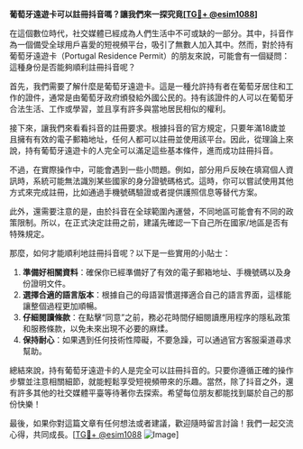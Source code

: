 **葡萄牙遠遊卡可以註冊抖音嗎？讓我們來一探究竟[[TG💪+ @esim1088](https://t.me/s/esim1088)]**

在這個數位時代，社交媒體已經成為人們生活中不可或缺的一部分。其中，抖音作為一個備受全球用戶喜愛的短視頻平台，吸引了無數人加入其中。然而，對於持有葡萄牙遠遊卡（Portugal Residence Permit）的朋友來說，可能會有一個疑問：這種身份是否能夠順利註冊抖音呢？

首先，我們需要了解什麼是葡萄牙遠遊卡。這是一種允許持有者在葡萄牙居住和工作的證件，通常是由葡萄牙政府頒發給外國公民的。持有該證件的人可以在葡萄牙合法生活、工作或學習，並且享有許多與當地居民相似的權利。

接下來，讓我們來看看抖音的註冊要求。根據抖音的官方規定，只要年滿18歲並且擁有有效的電子郵箱地址，任何人都可以註冊並使用該平台。因此，從理論上來說，持有葡萄牙遠遊卡的人完全可以滿足這些基本條件，進而成功註冊抖音。

不過，在實際操作中，可能會遇到一些小問題。例如，部分用戶反映在填寫個人資訊時，系統可能無法識別某些國家的身分證號碼格式。這時，你可以嘗試使用其他方式來完成註冊，比如通過手機號碼驗證或者提供護照信息等替代方案。

此外，還需要注意的是，由於抖音在全球範圍內運營，不同地區可能會有不同的政策限制。所以，在正式決定註冊之前，建議先確認一下自己所在國家/地區是否有特殊規定。

那麼，如何才能順利地註冊抖音呢？以下是一些實用的小貼士：

1. **準備好相關資料**：確保你已經準備好了有效的電子郵箱地址、手機號碼以及身份證明文件。
2. **選擇合適的語言版本**：根據自己的母語習慣選擇適合自己的語言界面，這樣能讓整個過程更加順暢。
3. **仔細閱讀條款**：在點擊“同意”之前，務必花時間仔細閱讀應用程序的隱私政策和服務條款，以免未來出現不必要的麻煣。
4. **保持耐心**：如果遇到任何技術性障礙，不要急躁，可以通過官方客服渠道尋求幫助。

總結來說，持有葡萄牙遠遊卡的人是完全可以註冊抖音的。只要你遵循正確的操作步驟並注意相關細節，就能輕鬆享受短視頻帶來的乐趣。當然，除了抖音之外，還有許多其他的社交媒體平臺等待著你去探索。希望每位朋友都能找到屬於自己的那份快樂！

最後，如果你對這篇文章有任何想法或者建議，歡迎隨時留言討論！我們一起交流心得，共同成長。[[TG💪+ @esim1088](https://t.me/s/esim1088) ![Image](https://i.postimg.cc/4NQfJmqS/Snipaste-2025-05-13-00-14-12.png)]